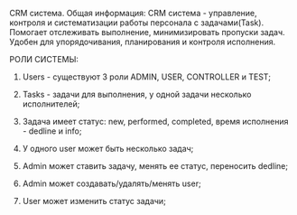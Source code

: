 CRM система.
Общая информация:
CRM система - управление, контроля и систематизации работы персонала с задачами(Task).
Помогает отслеживать выполнение, минимизировать пропуски задач. 
Удобен для упорядочивания, планирования и контроля исполнения.

РОЛИ СИСТЕМЫ:
1. Users - существуют 3 роли ADMIN, USER, CONTROLLER и TEST;


2. Tasks - задачи для выполнения, у одной задачи несколько исполнителей;
3. Задача имеет статус: new, performed, completed, время исполнения - dedline и info;
4. У одного user может быть несколько задач;
5. Admin может ставить задачу, менять ее статус, переносить dedline;
6. Admin может создавать/удалять/менять user;
7. User может изменить статус задачи;